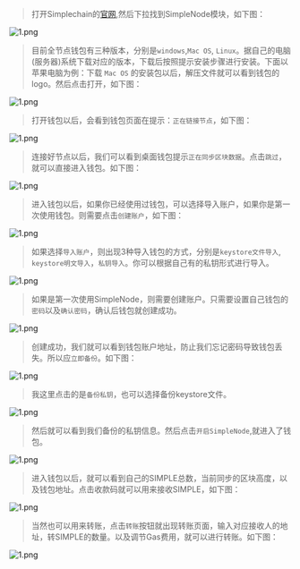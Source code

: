 > 打开Simplechain的[官网](https://www.simplechain.com),然后下拉找到SimpleNode模块，如下图：

![1.png](41.0.png)

> 目前全节点钱包有三种版本，分别是`windows`,`Mac OS`, `Linux`。据自己的电脑(服务器)系统下载对应的版本，下载后按照提示安装步骤进行安装。下面以苹果电脑为例：下载 `Mac OS` 的安装包以后，解压文件就可以看到钱包的logo。然后点击打开，如下图：

![1.png](41.1.png)

> 打开钱包以后，会看到钱包页面在提示：`正在链接节点`，如下图：

![1.png](41.2.jpeg)

> 连接好节点以后，我们可以看到桌面钱包提示`正在同步区块数据`。点击`跳过`，就可以直接进入钱包。如下图：

![1.png](41.3.jpeg)

> 进入钱包以后，如果你已经使用过钱包，可以选择导入账户，如果你是第一次使用钱包。则需要点击`创建账户`，如下图：

![1.png](41.4.jpeg)

> 如果选择`导入账户`，则出现3种导入钱包的方式，分别是`keystore文件导入`, `keystore明文导入`，`私钥导入`。你可以根据自己有的私钥形式进行导入。

![1.png](41.5.jpeg)

> 如果是第一次使用SimpleNode，则需要创建账户。只需要设置自己钱包的`密码`以及`确认密码`，确认后钱包就创建成功。

![1.png](41.6.jpeg)

> 创建成功，我们就可以看到钱包账户地址，防止我们忘记密码导致钱包丢失。所以应`立即备份`。如下图：

![1.png](41.7.jpeg)

> 我这里点击的是`备份私钥`，也可以选择备份keystore文件。

![1.png](41.8.jpeg)

> 然后就可以看到我们备份的私钥信息。然后点击`开启SimpleNode`,就进入了钱包。

![1.png](41.9.jpeg)

> 进入钱包以后，就可以看到自己的SIMPLE总数，当前同步的区块高度，以及钱包地址。点击收款码就可以用来接收SIMPLE，如下图：

![1.png](41.10.png)

> 当然也可以用来转账，点击`转账`按钮就出现转账页面，输入对应接收人的地址，转SIMPLE的数量。以及调节Gas费用，就可以进行转账。如下图：

![1.png](41.11.png)

